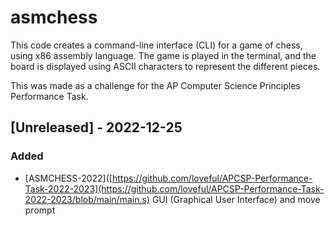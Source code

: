 # asmchess
This code creates a command-line interface (CLI) for a game of chess, using x86 assembly language.
The game is played in the terminal, and the board is displayed using ASCII characters to represent the different pieces.

This was made as a challenge for the AP Computer Science Principles Performance Task.

## [Unreleased] - 2022-12-25

### Added
- [ASMCHESS-2022]([https://github.com/loveful/APCSP-Performance-Task-2022-2023](https://github.com/loveful/APCSP-Performance-Task-2022-2023/blob/main/main.s)
  GUI (Graphical User Interface) and move prompt
